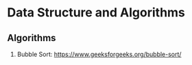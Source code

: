# Data Structure and Algorithms

## Algorithms

1. Bubble Sort:
   https://www.geeksforgeeks.org/bubble-sort/
